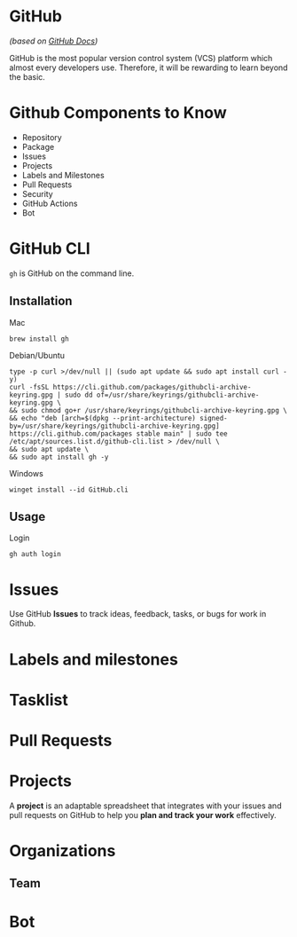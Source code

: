 # GitHub
*(based on [GitHub Docs](https://docs.github.com/en))*

GitHub is the most popular version control system (VCS) platform which almost every developers use. Therefore, it will be rewarding to learn beyond the basic.

# Github Components to Know
- Repository
- Package
- Issues
- Projects
- Labels and Milestones
- Pull Requests
- Security
- GitHub Actions
- Bot

# GitHub CLI
`gh` is GitHub on the command line.

## Installation
Mac
``` shell
brew install gh
```

Debian/Ubuntu
``` shell
type -p curl >/dev/null || (sudo apt update && sudo apt install curl -y)
curl -fsSL https://cli.github.com/packages/githubcli-archive-keyring.gpg | sudo dd of=/usr/share/keyrings/githubcli-archive-keyring.gpg \
&& sudo chmod go+r /usr/share/keyrings/githubcli-archive-keyring.gpg \
&& echo "deb [arch=$(dpkg --print-architecture) signed-by=/usr/share/keyrings/githubcli-archive-keyring.gpg] https://cli.github.com/packages stable main" | sudo tee /etc/apt/sources.list.d/github-cli.list > /dev/null \
&& sudo apt update \
&& sudo apt install gh -y
```

Windows
``` shell
winget install --id GitHub.cli
```

## Usage
Login
``` shell
gh auth login
```







# Issues
Use GitHub **Issues** to track ideas, feedback, tasks, or bugs for work in Github.

# Labels and milestones

# Tasklist


# Pull Requests


# Projects
A **project** is an adaptable spreadsheet that integrates with your issues and pull requests on GitHub to help you **plan and track your work** effectively. 


# Organizations
## Team


# Bot
